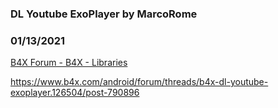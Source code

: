 ###  DL Youtube ExoPlayer by MarcoRome
### 01/13/2021
[B4X Forum - B4X - Libraries](https://www.b4x.com/android/forum/threads/126506/)

<https://www.b4x.com/android/forum/threads/b4x-dl-youtube-exoplayer.126504/post-790896>